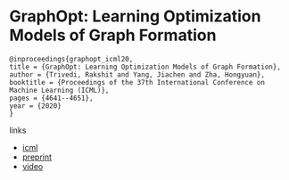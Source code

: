 # GraphOpt: Learning Optimization Models of Graph Formation

```
@inproceedings{graphopt_icml20,
title = {GraphOpt: Learning Optimization Models of Graph Formation},
author = {Trivedi, Rakshit and Yang, Jiachen and Zha, Hongyuan},
booktitle = {Proceedings of the 37th International Conference on Machine Learning (ICML)},
pages = {4641--4651},
year = {2020}
}
```

links
- [icml](https://proceedings.icml.cc/book/3671.pdf)
- [preprint](https://pgr-workshop.github.io/img/PGR022.pdf)
- [video](https://slideslive.com/38927926)
